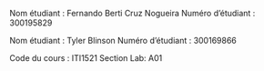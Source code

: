 Nom étudiant : Fernando Berti Cruz Nogueira
Numéro d’étudiant : 300195829

Nom étudiant : Tyler Blinson
Numéro d’étudiant : 300169866

Code du cours : ITI1521
Section Lab: A01